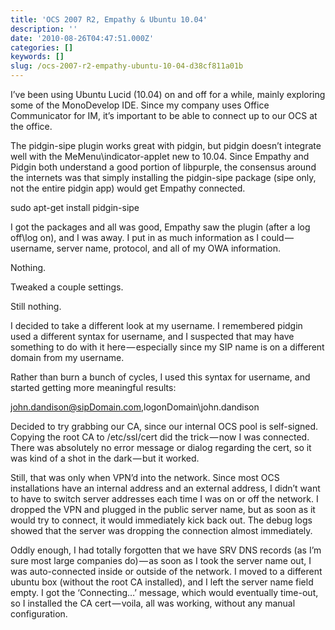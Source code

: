 ```yaml
---
title: 'OCS 2007 R2, Empathy & Ubuntu 10.04'
description: ''
date: '2010-08-26T04:47:51.000Z'
categories: []
keywords: []
slug: /ocs-2007-r2-empathy-ubuntu-10-04-d38cf811a01b
---
```


I’ve been using Ubuntu Lucid (10.04) on and off for a while, mainly exploring some of the MonoDevelop IDE. Since my company uses Office Communicator for IM, it’s important to be able to connect up to our OCS at the office.

The pidgin-sipe plugin works great with pidgin, but pidgin doesn’t integrate well with the MeMenu\\indicator-applet new to 10.04. Since Empathy and Pidgin both understand a good portion of libpurple, the consensus around the internets was that simply installing the pidgin-sipe package (sipe only, not the entire pidgin app) would get Empathy connected.

sudo apt-get install pidgin-sipe

I got the packages and all was good, Empathy saw the plugin (after a log off\\log on), and I was away. I put in as much information as I could — username, server name, protocol, and all of my OWA information.

Nothing.

Tweaked a couple settings.

Still nothing.

I decided to take a different look at my username. I remembered pidgin used a different syntax for username, and I suspected that may have something to do with it here — especially since my SIP name is on a different domain from my username.

Rather than burn a bunch of cycles, I used this syntax for username, and started getting more meaningful results:

john.dandison@sipDomain.com,logonDomain\\john.dandison

Decided to try grabbing our CA, since our internal OCS pool is self-signed. Copying the root CA to /etc/ssl/cert did the trick — now I was connected. There was absolutely no error message or dialog regarding the cert, so it was kind of a shot in the dark — but it worked.

Still, that was only when VPN’d into the network. Since most OCS installations have an internal address and an external address, I didn’t want to have to switch server addresses each time I was on or off the network. I dropped the VPN and plugged in the public server name, but as soon as it would try to connect, it would immediately kick back out. The debug logs showed that the server was dropping the connection almost immediately.

Oddly enough, I had totally forgotten that we have SRV DNS records (as I’m sure most large companies do) — as soon as I took the server name out, I was auto-connected inside or outside of the network. I moved to a different ubuntu box (without the root CA installed), and I left the server name field empty. I got the ‘Connecting…’ message, which would eventually time-out, so I installed the CA cert — voila, all was working, without any manual configuration.
